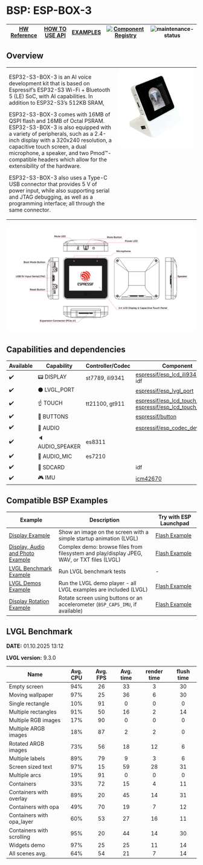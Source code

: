 # BSP: ESP-BOX-3

| [HW Reference](https://github.com/espressif/esp-box/tree/master/hardware) | [HOW TO USE API](API.md) | [EXAMPLES](#compatible-bsp-examples) | [![Component Registry](https://components.espressif.com/components/espressif/esp-box-3/badge.svg)](https://components.espressif.com/components/espressif/esp-box-3) | ![maintenance-status](https://img.shields.io/badge/maintenance-actively--developed-brightgreen.svg) |
| --- | --- | --- | --- | --- |

## Overview

<table>
<tr><td>

ESP32-S3-BOX-3 is an AI voice development kit that is based on Espressif’s ESP32-S3 Wi-Fi + Bluetooth 5 (LE) SoC, with AI capabilities. In addition to ESP32-S3’s 512KB SRAM,

ESP32-S3-BOX-3 comes with 16MB of QSPI flash and 16MB of Octal PSRAM. ESP32-S3-BOX-3 is also equipped with a variety of peripherals, such as a 2.4-inch display with a 320x240 resolution, a capacitive touch screen, a dual microphone, a speaker, and two Pmod™-compatible headers which allow for the extensibility of the hardware.

ESP32-S3-BOX-3 also uses a Type-C USB connector that provides 5 V of power input, while also supporting serial and JTAG debugging, as well as a programming interface; all through the same connector.

</td><td width="200" valign="top">
  <img src="doc/esp-box-3.webp">
</td></tr>
</table>

![image](doc/pic.png)

## Capabilities and dependencies

<div align="center">
<!-- START_DEPENDENCIES -->

|     Available    |       Capability       |Controller/Codec|                                                                                                          Component                                                                                                          |     Version    |
|------------------|------------------------|----------------|-----------------------------------------------------------------------------------------------------------------------------------------------------------------------------------------------------------------------------|----------------|
|:heavy_check_mark:|     :pager: DISPLAY    | st7789, ili9341|                                                          [espressif/esp_lcd_ili9341](https://components.espressif.com/components/espressif/esp_lcd_ili9341)<br/>idf                                                         |^2.0.1<br/>>=5.3|
|:heavy_check_mark:|:black_circle: LVGL_PORT|                |                                                                [espressif/esp_lvgl_port](https://components.espressif.com/components/espressif/esp_lvgl_port)                                                               |       ^2       |
|:heavy_check_mark:|    :point_up: TOUCH    | tt21100, gt911 |[espressif/esp_lcd_touch_gt911](https://components.espressif.com/components/espressif/esp_lcd_touch_gt911)<br/>[espressif/esp_lcd_touch_tt21100](https://components.espressif.com/components/espressif/esp_lcd_touch_tt21100)|    ^1<br/>^1   |
|:heavy_check_mark:| :radio_button: BUTTONS |                |                                                                       [espressif/button](https://components.espressif.com/components/espressif/button)                                                                      |       ^4       |
|:heavy_check_mark:|  :musical_note: AUDIO  |                |                                                                [espressif/esp_codec_dev](https://components.espressif.com/components/espressif/esp_codec_dev)                                                               |      ~1.5      |
|:heavy_check_mark:| :speaker: AUDIO_SPEAKER|     es8311     |                                                                                                                                                                                                                             |                |
|:heavy_check_mark:| :microphone: AUDIO_MIC |     es7210     |                                                                                                                                                                                                                             |                |
|:heavy_check_mark:|  :floppy_disk: SDCARD  |                |                                                                                                             idf                                                                                                             |      >=5.3     |
|:heavy_check_mark:|    :video_game: IMU    |                |                                                                               [icm42670](https://components.espressif.com/components/icm42670)                                                                              |     ^2.0.2     |

<!-- END_DEPENDENCIES -->
</div>

## Compatible BSP Examples

<div align="center">
<!-- START_EXAMPLES -->

| Example | Description | Try with ESP Launchpad |
| ------- | ----------- | ---------------------- |
| [Display Example](https://github.com/espressif/esp-bsp/tree/master/examples/display) | Show an image on the screen with a simple startup animation (LVGL) | [Flash Example](https://espressif.github.io/esp-launchpad/?flashConfigURL=https://espressif.github.io/esp-bsp/config.toml&app=display-) |
| [Display, Audio and Photo Example](https://github.com/espressif/esp-bsp/tree/master/examples/display_audio_photo) | Complex demo: browse files from filesystem and play/display JPEG, WAV, or TXT files (LVGL) | [Flash Example](https://espressif.github.io/esp-launchpad/?flashConfigURL=https://espressif.github.io/esp-bsp/config.toml&app=display_audio_photo-) |
| [LVGL Benchmark Example](https://github.com/espressif/esp-bsp/tree/master/examples/display_lvgl_benchmark) | Run LVGL benchmark tests | - |
| [LVGL Demos Example](https://github.com/espressif/esp-bsp/tree/master/examples/display_lvgl_demos) | Run the LVGL demo player - all LVGL examples are included (LVGL) | [Flash Example](https://espressif.github.io/esp-launchpad/?flashConfigURL=https://espressif.github.io/esp-bsp/config.toml&app=display_lvgl_demos-) |
| [Display Rotation Example](https://github.com/espressif/esp-bsp/tree/master/examples/display_rotation) | Rotate screen using buttons or an accelerometer (`BSP_CAPS_IMU`, if available) | [Flash Example](https://espressif.github.io/esp-launchpad/?flashConfigURL=https://espressif.github.io/esp-bsp/config.toml&app=display_rotation-) |

<!-- END_EXAMPLES -->
</div>

<!-- START_BENCHMARK -->

## LVGL Benchmark

**DATE:** 01.10.2025 13:12

**LVGL version:** 9.3.0

| Name | Avg. CPU | Avg. FPS | Avg. time | render time | flush time |
| ---- | :------: | :------: | :-------: | :---------: | :--------: |
| Empty screen | 94%  | 26  | 33  | 3  | 30  |
| Moving wallpaper | 97%  | 25  | 36  | 6  | 30  |
| Single rectangle | 10%  | 91  | 0  | 0  | 0  |
| Multiple rectangles | 91%  | 50  | 16  | 2  | 14  |
| Multiple RGB images | 17%  | 90  | 0  | 0  | 0  |
| Multiple ARGB images | 18%  | 87  | 2  | 2  | 0  |
| Rotated ARGB images | 73%  | 56  | 18  | 12  | 6  |
| Multiple labels | 89%  | 79  | 9  | 3  | 6  |
| Screen sized text | 97%  | 15  | 59  | 28  | 31  |
| Multiple arcs | 19%  | 91  | 0  | 0  | 0  |
| Containers | 33%  | 72  | 15  | 4  | 11  |
| Containers with overlay | 89%  | 20  | 45  | 14  | 31  |
| Containers with opa | 49%  | 70  | 19  | 7  | 12  |
| Containers with opa_layer | 60%  | 53  | 27  | 16  | 11  |
| Containers with scrolling | 95%  | 20  | 44  | 14  | 30  |
| Widgets demo | 97%  | 25  | 25  | 11  | 14  |
| All scenes avg. | 64%  | 54  | 21  | 7  | 14  |



<!-- END_BENCHMARK -->
